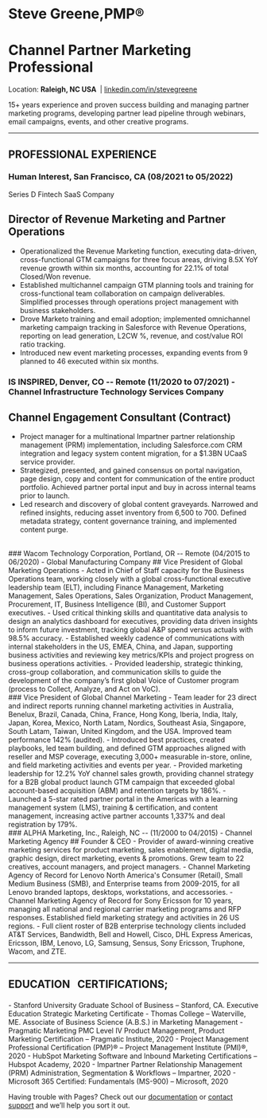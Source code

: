 # Steve Greene,PMP&reg;&nbsp;
# Channel Partner Marketing Professional
Location: <b>Raleigh, NC USA&nbsp;</b> | <a href="https://www.linkedin.com/in/stevegreene/">linkedin.com/in/stevegreene</a>

15+ years experience and proven success building and managing partner marketing programs, developing partner lead pipeline through webinars, email campaigns, events, and other creative programs.
<p></p>
<hr>
<p paraeid="{167e8fe1-fe30-48ea-9e21-31033872ace7}{168}" paraid="479438528" style="text-align: center;"><h2><strong>PROFESSIONAL EXPERIENCE&nbsp;</strong></h2>

### Human Interest, San Francisco, CA (08/2021 to 05/2022)
Series D Fintech SaaS Company 

## Director of Revenue Marketing and Partner Operations
- Operationalized the Revenue Marketing function, executing data-driven, cross-functional GTM campaigns for three focus areas, driving 8.5X YoY revenue growth within six months, accounting for 22.1% of total Closed/Won revenue.
- Established multichannel campaign GTM planning tools and training for cross-functional team collaboration on campaign deliverables. Simplified processes through operations project management with business stakeholders.
- Drove Marketo training and email adoption; implemented omnichannel marketing campaign tracking in Salesforce with Revenue Operations, reporting on lead generation, L2CW %, revenue, and cost/value ROI ratio tracking.
- Introduced new event marketing processes, expanding events from 9 planned to 46 executed within six months.


### IS INSPIRED, Denver, CO -- Remote (11/2020 to 07/2021) - Channel Infrastructure Technology Services Company
## Channel Engagement Consultant (Contract)
- Project manager for a multinational Impartner partner relationship management (PRM) implementation, including Salesforce.com CRM integration and legacy system content migration, for a $1.3BN UCaaS service provider.
- Strategized, presented, and gained consensus on portal navigation, page design, copy and content for communication of the entire product portfolio. Achieved partner portal input and buy in across internal teams prior to launch.
- Led research and discovery of global content graveyards. Narrowed and refined insights, reducing asset inventory from 6,500 to 700. Defined metadata strategy, content governance training, and implemented content purge.
<br>
### Wacom Technology Corporation, Portland, OR -- Remote (04/2015 to 06/2020) - Global Manufacturing Company
## Vice President of Global Marketing Operations
- Acted in Chief of Staff capacity for the Business Operations team, working closely with a global cross-functional executive leadership team (ELT), including Finance Management, Marketing Management, Sales Operations, Sales Organization, Product Management, Procurement, IT, Business Intelligence (BI), and Customer Support executives.
- Used critical thinking skills and quantitative data analysis to design an analytics dashboard for executives, providing data driven insights to inform future investment, tracking global A&P spend versus actuals with 98.5% accuracy.
- Established weekly cadence of communications with internal stakeholders in the US, EMEA, China, and Japan, supporting business activities and reviewing key metrics/KPIs and project progress on business operations activities. 
- Provided leadership, strategic thinking, cross-group collaboration, and communication skills to guide the development of the company’s first global Voice of Customer program (process to Collect, Analyze, and Act on VoC).
<br>
### Vice President of Global Channel Marketing
- Team leader for 23 direct and indirect reports running channel marketing activities in Australia, Benelux, Brazil, Canada, China, France, Hong Kong, Iberia, India, Italy, Japan, Korea, Mexico, North Latam, Nordics, Southeast Asia, Singapore, South Latam, Taiwan, United Kingdom, and the USA. Improved team performance 142% (audited).
- Introduced best practices, created playbooks, led team building, and defined GTM approaches aligned with reseller and MSP coverage, executing 3,000+ measurable in-store, online, and field marketing activities and events per year.
- Provided marketing leadership for 12.2% YoY channel sales growth, providing channel strategy for a B2B global product launch GTM campaign that exceeded global account-based acquisition (ABM) and retention targets by 186%.
- Launched a 5-star rated partner portal in the Americas with a learning management system (LMS), training & certification, and content management, increasing active partner accounts 1,337% and deal registration by 179%.
<br>
### ALPHA Marketing, Inc., Raleigh, NC -- (11/2000 to 04/2015) - Channel Marketing Agency
## Founder & CEO
- Provider of award-winning creative marketing services for product marketing, sales enablement, digital media, graphic design, direct marketing, events & promotions. Grew team to 22 creatives, account managers, and project managers.
- Channel Marketing Agency of Record for Lenovo North America's Consumer (Retail), Small Medium Business (SMB), and Enterprise teams from 2009-2015, for all Lenovo branded laptops, desktops, workstations, and accessories.
- Channel Marketing Agency of Record for Sony Ericsson for 10 years, managing all national and regional carrier marketing programs and RFP responses. Established field marketing strategy and activities in 26 US regions.
- Full client roster of B2B enterprise technology clients included AT&T Services, Bandwidth, Bell and Howell, Cisco, DHL Express Americas, Ericsson, IBM, Lenovo, LG, Samsung, Sensus, Sony Ericsson, Truphone, Wacom, and ZTE. 
<hr>
<p paraeid="{167e8fe1-fe30-48ea-9e21-31033872ace7}{168}" paraid="479438528" style="text-align: center;"><h2><strong>EDUCATION &nbsp CERTIFICATIONS;</strong></p></h2>
- Stanford University Graduate School of Business – Stanford, CA. Executive Education Strategic Marketing Certificate
- Thomas College – Waterville, ME. Associate of Business Science (A.B.S.) in Marketing Management
- Pragmatic Marketing PMC Level IV Product Management, Product Marketing Certification – Pragmatic Institute, 2020
- Project Management Professional Certification (PMP)® – Project Management Institute (PMI)®, 2020
- HubSpot Marketing Software and Inbound Marketing Certifications – Hubspot Academy, 2020
- Impartner Partner Relationship Management (PRM) Administration, Segmentation & Workflows – Impartner, 2020
- Microsoft 365 Certified: Fundamentals (MS-900) – Microsoft, 2020




Having trouble with Pages? Check out our [documentation](https://docs.github.com/categories/github-pages-basics/) or [contact support](https://support.github.com/contact) and we’ll help you sort it out.
